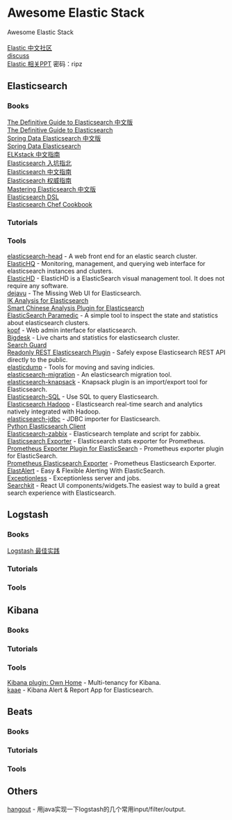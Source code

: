 # Awesome Elastic Stack
Awesome Elastic Stack <br /><br />
[Elastic 中文社区](http://elasticsearch.cn/) <br />
[discuss](https://discuss.elastic.co/) <br />
[Elastic 相关PPT](http://pan.baidu.com/s/1kVxKgSJ) 密码：ripz <br />

## Elasticsearch

### Books
[The Definitive Guide to Elasticsearch 中文版](https://github.com/looly/elasticsearch-definitive-guide-cn) <br />
[The Definitive Guide to Elasticsearch](https://github.com/elastic/elasticsearch-definitive-guide) <br />
[Spring Data Elasticsearch 中文版](https://es.yemengying.com/) <br />
[Spring Data Elasticsearch](http://docs.spring.io/spring-data/elasticsearch/docs/current/reference/html/) <br />
[ELKstack 中文指南](http://kibana.logstash.es/content/) <br />
[Elasticsearch 入坑指北](https://infaye.gitbooks.io/elasticsearch-fornorth/content/) <br />
[Elasticsearch 中文指南](https://endymecy.gitbooks.io/elasticsearch-guide-chinese/content/) <br />
[Elasticsearch 权威指南](https://fuxiaopang.gitbooks.io/learnelasticsearch/) <br />
[Mastering Elasticsearch 中文版](https://wizardforcel.gitbooks.io/mastering-elasticsearch/content/) <br />
[Elasticsearch DSL](http://elasticsearch-dsl.readthedocs.io/en/latest/) <br />
[Elasticsearch Chef Cookbook](https://github.com/elastic/cookbook-elasticsearch) <br />

### Tutorials


### Tools
[elasticsearch-head](https://github.com/mobz/elasticsearch-head) - A web front end for an elastic search cluster. <br />
[ElasticHQ](https://github.com/royrusso/elasticsearch-HQ) - Monitoring, management, and querying web interface for elasticsearch instances and clusters. <br />
[ElasticHD](https://github.com/farmerx/ElasticHD) - ElasticHD is a ElasticSearch visual management tool. It does not require any software. <br />
[dejavu](https://github.com/appbaseio/dejaVu) - The Missing Web UI for Elasticsearch. <br />
[IK Analysis for Elasticsearch](https://github.com/medcl/elasticsearch-analysis-ik) <br />
[Smart Chinese Analysis Plugin for Elasticsearch](https://github.com/elastic/elasticsearch-analysis-smartcn) <br />
[ElasticSearch Paramedic](https://github.com/karmi/elasticsearch-paramedic) - A simple tool to inspect the state and statistics about elasticsearch clusters. <br />
[kopf](https://github.com/lmenezes/elasticsearch-kopf) - Web admin interface for elasticsearch. <br />
[Bigdesk](https://github.com/lukas-vlcek/bigdesk) - Live charts and statistics for elasticsearch cluster. <br />
[Search Guard](https://github.com/floragunncom/search-guard) <br />
[Readonly REST Elasticsearch Plugin](https://github.com/sscarduzio/elasticsearch-readonlyrest-plugin) - Safely expose Elasticsearch REST API directly to the public. <br />
[elasticdump](https://github.com/taskrabbit/elasticsearch-dump) - Tools for moving and saving indicies. <br />
[elasticsearch-migration](https://github.com/medcl/elasticsearch-migration) - An elasticsearch migration tool. <br />
[elasticsearch-knapsack](https://github.com/jprante/elasticsearch-knapsack) - Knapsack plugin is an import/export tool for Elasticsearch. <br />
[Elasticsearch-SQL](https://github.com/NLPchina/elasticsearch-sql/) - Use SQL to query Elasticsearch. <br />
[Elasticsearch Hadoop](https://github.com/elastic/elasticsearch-hadoop) - Elasticsearch real-time search and analytics natively integrated with Hadoop. <br />
[elasticsearch-jdbc](https://github.com/jprante/elasticsearch-jdbc) - JDBC importer for Elasticsearch. <br />
[Python Elasticsearch Client](http://elasticsearch-py.readthedocs.io/en/master/index.html) <br />
[Elasticsearch-zabbix](https://github.com/ejimz/Elasticsearch-zabbix) - Elasticsearch template and script for zabbix. <br />
[Elasticsearch Exporter](https://github.com/justwatchcom/elasticsearch_exporter) - Elasticsearch stats exporter for Prometheus. <br />
[Prometheus Exporter Plugin for ElasticSearch](https://github.com/vvanholl/elasticsearch-prometheus-exporter) - Prometheus exporter plugin for ElasticSearch. <br />
[Prometheus Elasticsearch Exporter](https://github.com/braedon/prometheus-es-exporter) - Prometheus Elasticsearch Exporter. <br />
[ElastAlert](https://github.com/yelp/elastalert) - Easy & Flexible Alerting With ElasticSearch. <br />
[Exceptionless](https://github.com/exceptionless/Exceptionless) - Exceptionless server and jobs. <br />
[Searchkit](https://github.com/searchkit/searchkit) - React UI components/widgets.The easiest way to build a great search experience with Elasticsearch. <br />



## Logstash

### Books
[Logstash 最佳实践](http://udn.yyuap.com/doc/logstash-best-practice-cn/index.html) <br />

### Tutorials


### Tools




## Kibana

### Books


### Tutorials


### Tools
[Kibana plugin: Own Home](https://github.com/wtakase/kibana-own-home) - Multi-tenancy for Kibana. <br />
[kaae](https://github.com/elasticfence/kaae) - Kibana Alert & Report App for Elasticsearch. <br />



## Beats

### Books


### Tutorials


### Tools




## Others
[hangout](https://github.com/childe/hangout) - 用java实现一下logstash的几个常用input/filter/output. <br />
